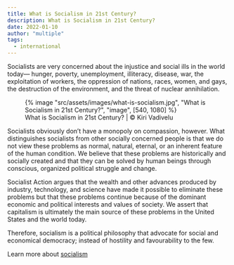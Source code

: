 ```yaml
---
title: What is Socialism in 21st Century?
description: What is Socialism in 21st Century?
date: 2022-01-10
author: "multiple"
tags:
  - international
---
```


Socialists are very concerned about the injustice and social ills in the world today— hunger, poverty, unemployment, illiteracy, disease, war, the exploitation of workers, the oppression of nations, races, women, and gays, the destruction of the environment, and the threat of nuclear annihilation.

<!-- excerpt -->

<figure>
{% image "src/assets/images/what-is-socialism.jpg", "What is Socialism in 21st Century?", "image", [540, 1080] %}
<figcaption>What is Socialism in 21st Century? | © Kiri Vadivelu</figcaption>
</figure>

Socialists obviously don’t have a monopoly on compassion, however. What distinguishes socialists from other socially concerned people is that we do not view these problems as normal, natural, eternal, or an inherent feature of the human condition. We believe that these problems are historically and socially created and that they can be solved by human beings through conscious, organized political struggle and change.

Socialist Action argues that the wealth and other advances produced by industry, technology, and science have made it possible to eliminate these problems but that these problems continue because of the dominant economic and political interests and values of society. We assert that capitalism is ultimately the main source of these problems in the United States and the world today.

Therefore, socialism is a political philosophy that advocate for social and economical democracy; instead of hostility and favourability to the few.

Learn more about [socialism](https://kiri-vadivelu.ca/assets/docs/what-is-socialism.pdf)
